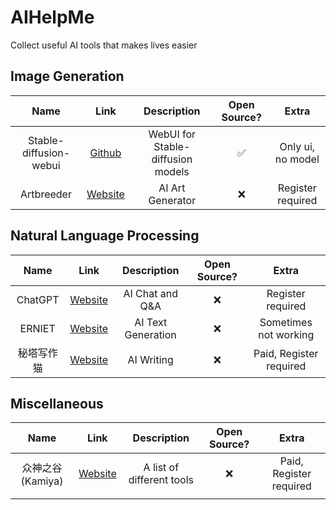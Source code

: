 # AIHelpMe
Collect useful AI tools that makes lives easier

## Image Generation
| Name | Link | Description | Open Source? | Extra |
| :--: | :--: | :--: | :--: | :--: |
| Stable-diffusion-webui | [Github](https://github.com/AUTOMATIC1111/stable-diffusion-webui) | WebUI for Stable-diffusion models | ✅ | Only ui, no model |
| Artbreeder | [Website](https://www.artbreeder.com/) | AI Art Generator | ❌ | Register required |

## Natural Language Processing
| Name | Link | Description | Open Source? | Extra |
| :--: | :--: | :--: | :--: | :--: |
| ChatGPT | [Website](chat.openai.com) | AI Chat and Q&A  | ❌ | Register required |
| ERNIET | [Website](https://wenxin.baidu.com/ernie3) | AI Text Generation  | ❌ | Sometimes not working |
| 秘塔写作猫 | [Website](https://xiezuocat.com/#/) | AI Writing | ❌ | Paid, Register required |
## Miscellaneous

| Name | Link | Description | Open Source? | Extra |
| :--: | :--: | :--: | :--: | :--: |
| 众神之谷(Kamiya) | [Website](kamiya.dev) | A list of different tools | ❌ | Paid, Register required |
|  |  |
